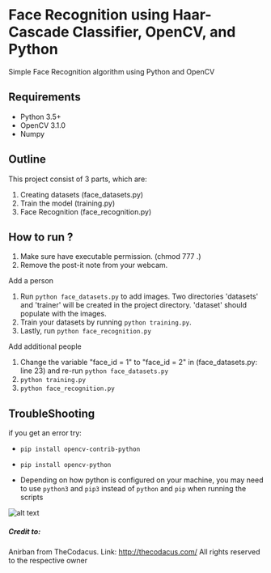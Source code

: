 # Face Recognition using Haar-Cascade Classifier, OpenCV, and Python
Simple Face Recognition algorithm using Python and OpenCV

## Requirements
- Python 3.5+
- OpenCV 3.1.0
- Numpy

## Outline
This project consist of 3 parts, which are:
1. Creating datasets (face_datasets.py)
2. Train the model (training.py)
3. Face Recognition (face_recognition.py)

## How to run ?
1. Make sure have executable permission. (chmod 777 .)
2. Remove the post-it note from your webcam.

Add a person
1. Run `python face_datasets.py` to add images. Two directories 'datasets' and 'trainer' will be created in the project directory. 'dataset' should populate with the images.
2. Train your datasets by running `python training.py`. 
3. Lastly, run `python face_recognition.py`


Add additional people
1. Change the variable "face_id = 1" to "face_id = 2" in (face_datasets.py: line 23) and re-run `python face_datasets.py`
2. `python training.py`
3. `python face_recognition.py`

## TroubleShooting
if you get an error try:
- `pip install opencv-contrib-python`
- `pip install opencv-python`

- Depending on how python is configured on your machine, you may need to use `python3` and `pip3` instead of `python` and `pip` when running the scripts

![alt text](https://github.com/410dood/Face-Recognition/blob/master/demo1.gif?raw=true "Logo Title Text 1")

##### Credit to:
Anirban from TheCodacus. Link: http://thecodacus.com/
All rights reserved to the respective owner
